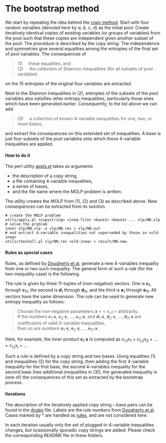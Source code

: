 The bootstrap method
=======================

We start by repeating the idea behind the [copy
method](../copy/DESCRIPTION.md). Start with four random variables (denoted here by
*a, b, c, d*) as the initial pool. Create iteratively
identical copies of existing variables (or groups of variables) from the pool
such that these copies are independent given another subset of the
pool. The procedure is described by the *copy string*. The independence
and symmetries give several equalities among the entropies of the final set
of pool variables. The consequences of

> (1) &nbsp; &nbsp; these equalities, and <br>
> (2) &nbsp; &nbsp; the collection of Shannon inequalities (for all subsets
> of pool variables)

on the 15 entropies of the original four variables are extracted.

Next to the Shannon inequalities in (2), entropies of the subsets of the
pool variables also satisfies other entropy inequalities, particularly
those ones which have been generated earlier.
Consequently, to the list above we can add

> (3) &nbsp; &nbsp; a collection of known 4-variable inequalities for one,
> two, or more bases,

and extract the consequences on this extended set of inequalities. A *base*
is just four subsets of the pool variables onto which those 4-variable
inequalities are applied.

#### How to do it

The perl utility [apply.pl](../utils/apply.pl) takes as arguments

* the description of a copy string,
* a file containing 4-variable inequalities,
* a series of bases,
* and the file name where the MOLP problem is written.

The utility creates the MOLP from (1), (2) and (3) as described above. 
New consequences can be extracted from its solution.

    # create the MOLP problem
    utils/apply.pl <copystring> <ineq-file> <base1> <base2> ... vlp/NN.vlp
    # solve the problem
    inner vlp/NN.vlp -o vlp/NN.res > vlp/NN.out
    # and extract 4-variable inequalities not superseded by those in <old-ineq>
    utils/checkall.pl vlp/NN.res <old-ineq> > result/NN.new

#### Rules as special cases

Rules, as defined by [Dougherty et al](http://arxiv.org/pdf/1104.3602v1),
generate a new 4-variables inequality from one or two such inequality.
The general form of such a rule (for the two-inequality case) is the
following. 

The rule is given by three 11-tuples of (non-negative) vectors. One is
**c**<sub>1</sub>, through **c**<sub>11</sub>, the second is **d**<sub>1</sub>
through **d**<sub>11</sub>, and the third is **e**<sub>1</sub> 
through **e**<sub>11</sub>. All vectors have the same dimension. The rule
can be used to generate new entropy inequality as follows:

> Choose the non-negative parameters **x** = &lt; x_j &gt; arbitrarily.
> <br>
> If the numbers **c**<sub>1</sub>&#183;**x**, **c**<sub>2</sub>&#183;**x**, ..., **c**<sub>11</sub>&#183;**x**,
> and 
> **d**<sub>1</sub>&#183;**x**, **d**<sub>2</sub>&#183;**x**, ..., **d**<sub>11</sub>&#183;**x**
> are coefficients of valid 4-variable inequalities, <br> then so are
> numbers
> **e**<sub>1</sub>&#183;**x**, **e**<sub>2</sub>&#183;**x**, ...,
> **e**<sub>11</sub>&#183;**x**.

Here, for example, the inner product **c**<sub>1</sub>&#183;**x** is
computed as c<sub>1,1</sub>x<sub>1</sub> + c<sub>1,2</sub>x<sub>2</sub> +
... + c<sub>1,j</sub>x<sub>j</sub> + ...

Such a rule is defined by a copy string and two bases. Using equalities
(1) and inequalities (2) for the copy string, then adding the 
first 4-variable inequality for the first base, the second 4-variables
inequality for the second base (two additional inequalities in (3)), 
the generated inequality is (one of) the consequences of this set as 
extracted by the bootstrap process.

#### Iterations

The description of the iteratively applied copy string &ndash; base 
pairs can be found in the [drules](drules.txt) file. Labels are the
rule numbers from [Dougherty et al](http://arxiv.org/pdf/1104.3602v1). Cases
marked by * are handled as [rules](../rules), and are not considered here.

In each iteration usually only the set of plugged-in 4-variable inequalities
changes, but ocassionally sporadic copy strings are added. Please check the
corresponding README file in these folders.




